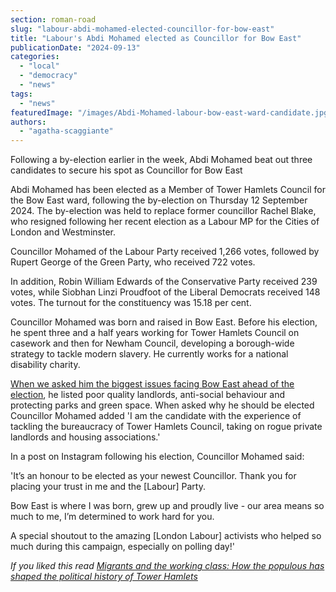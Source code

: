 ```yaml
---
section: roman-road
slug: "labour-abdi-mohamed-elected-councillor-for-bow-east"
title: "Labour's Abdi Mohamed elected as Councillor for Bow East"
publicationDate: "2024-09-13"
categories: 
  - "local"
  - "democracy"
  - "news"
tags: 
  - "news"
featuredImage: "/images/Abdi-Mohamed-labour-bow-east-ward-candidate.jpg"
authors: 
  - "agatha-scaggiante"
---
```


Following a by-election earlier in the week, Abdi Mohamed beat out three candidates to secure his spot as Councillor for Bow East

Abdi Mohamed has been elected as a Member of Tower Hamlets Council for the Bow East ward, following the by-election on Thursday 12 September 2024. The by-election was held to replace former councillor Rachel Blake, who resigned following her recent election as a Labour MP for the Cities of London and Westminster.

Councillor Mohamed of the Labour Party received 1,266 votes, followed by Rupert George of the Green Party, who received 722 votes.

In addition, Robin William Edwards of the Conservative Party received 239 votes, while Siobhan Linzi Proudfoot of the Liberal Democrats received 148 votes. The turnout for the constituency was 15.18 per cent.

Councillor Mohamed was born and raised in Bow East. Before his election, he spent three and a half years working for Tower Hamlets Council on casework and then for Newham Council, developing a borough-wide strategy to tackle modern slavery. He currently works for a national disability charity.

[When we asked him the biggest issues facing Bow East ahead of the election](https://romanroadlondon.com/september-2024-by-election-bow-east-explained/), he listed poor quality landlords, anti-social behaviour and protecting parks and green space. When asked why he should be elected Councillor Mohamed added 'I am the candidate with the experience of tackling the bureaucracy of Tower Hamlets Council, taking on rogue private landlords and housing associations.'

In a post on Instagram following his election, Councillor Mohamed said:

'It’s an honour to be elected as your newest Councillor. Thank you for placing your trust in me and the \[Labour\] Party.

Bow East is where I was born, grew up and proudly live - our area means so much to me, I’m determined to work hard for you.

A special shoutout to the amazing \[London Labour\] activists who helped so much during this campaign, especially on polling day!'

_If you liked this read [Migrants and the working class: How the populous has shaped the political history of Tower Hamlets](https://romanroadlondon.com/political-history-tower-hamlets/)_
